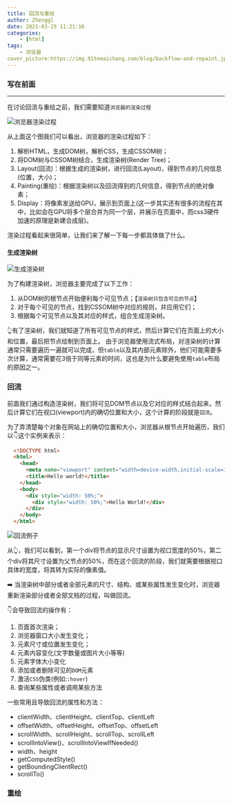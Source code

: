 ```yaml
---
title: 回流与重绘
author: Zhenggl
date: 2021-03-25 11:21:16
categories:
    - [html]
tags:
    - 浏览器
cover_picture:https://img.91temaichang.com/blog/backflow-and-repaint.jpeg
---
```


### 写在前面
---
在讨论回流与重绘之前，我们需要知道`浏览器的渲染过程`

![浏览器渲染过程](https://img.91temaichang.com/blog/backflow-and-repaint-guide.jpeg)

从上面这个图我们可以看出，浏览器的渲染过程如下：

1. 解析HTML，生成DOM树，解析CSS，生成CSSOM树；
2. 将DOM树与CSSOM树结合，生成渲染树(Render Tree)；
3. Layout(回流)：根据生成的渲染树，进行回流(Layout)，得到节点的几何信息(位置，大小)；
4. Painting(重绘)：根据渲染树以及回流得到的几何信息，得到节点的绝对像素；
5. Display：将像素发送给GPU，展示到页面上(这一步其实还有很多的流程在其中，比如会在GPU将多个层合并为同一个层，并展示在页面中，而css3硬件加速的原理是新建合成层)。

渲染过程看起来很简单，让我们来了解一下每一步都具体做了什么。
#### 生成渲染树
![生成渲染树](https://img.91temaichang.com/blog/product-render-tree.jpeg)

为了构建渲染树，浏览器主要完成了以下工作：
1. 从DOM树的根节点开始便利每个可见节点；【`渲染树只包含可见的节点`】
2. 对于每个可见的节点，找到CSSOM树中对应的规则，并应用它们；
3. 根据每个可见节点以及其对应的样式，组合生成渲染树。

👆有了渲染树，我们就知道了所有可见节点的样式，然后计算它们在页面上的大小和位置，最后把节点绘制到页面上。
由于浏览器使用流式布局，对渲染树的计算通常只需要遍历一遍就可以完成，但`table`以及其内部元素除外，他们可能需要多次计算，通常需要花3倍于同等元素的时间，这也是为什么要避免使用`table`布局的原因之一。

### 回流
前面我们通过构造渲染树，我们将可见DOM节点以及它对应的样式结合起来，然后计算它们在视口(viewport)内的确切位置和大小，这个计算的阶段就是`回流`。

为了弄清楚每个对象在网站上的确切位置和大小，浏览器从根节点开始遍历，我们以👇这个实例来表示：
```html
  <!DOCTYPE html>
  <html>
    <head>
      <meta name="viewport" content="width=device-width,initial-scale=1">
      <title>Hello world!</title>
    </head>
    <body>
      <div style="width: 50%;">
        <div style="width: 50%;">Hello World!</div>
      </div>  
    </body>
  </html>
```
![回流例子](https://img.91temaichang.com/blog/backflow-demo.jpeg)

从👆，我们可以看到，第一个div将节点的显示尺寸设置为视口宽度的50%，第二个div将其尺寸设置为父节点的50%，而在这个回流的阶段，我们就需要根据视口具体的宽度，将其转为实际的像素值。

➡️ 当渲染树中部分或者全部元素的尺寸、结构、或某些属性发生变化时，浏览器重新渲染部分或者全部文档的过程，叫做回流。

👇会导致回流的操作有：
1. 页面首次渲染；
2. 浏览器窗口大小发生变化；
3. 元素尺寸或位置发生变化；
4. 元素内容变化(文字数量或图片大小等等)
5. 元素字体大小变化
6. 添加或者删除可见的`DOM`元素
7. 激活`CSS`伪类(例如:`:hover`)
8. 查询某些属性或者调用某些方法

一些常用且导致回流的属性和方法：
+ clientWidth、clientHeight、clientTop、clientLeft
+ offsetWidth、offsetHeight、offsetTop、offsetLeft
+ scrollWidth、scrollHeight、scrollTop、scrollLeft
+ scrollIntoView()、scrollIntoViewIfNeeded()
+ width、height
+ getComputedStyle()
+ getBoundingClientRect()
+ scrollTo()


### 重绘
